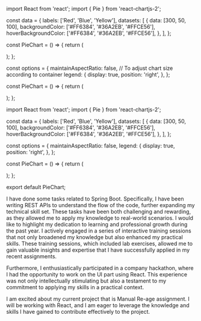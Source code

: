 import React from 'react';
import { Pie } from 'react-chartjs-2';


const data = {
  labels: ['Red', 'Blue', 'Yellow'],
  datasets: [
    {
      data: [300, 50, 100],
      backgroundColor: ['#FF6384', '#36A2EB', '#FFCE56'],
      hoverBackgroundColor: ['#FF6384', '#36A2EB', '#FFCE56'],
    },
  ],
};

const PieChart = () => {
  return (
    <div>
      <Pie data={data} />
    </div>
  );
};

const options = {
  maintainAspectRatio: false, // To adjust chart size according to container
  legend: {
    display: true,
    position: 'right',
  },
};

const PieChart = () => {
  return (
    <div>
      <Pie data={data} options={options} />
    </div>
  );
};

import React from 'react';
import { Pie } from 'react-chartjs-2';

const data = {
  labels: ['Red', 'Blue', 'Yellow'],
  datasets: [
    {
      data: [300, 50, 100],
      backgroundColor: ['#FF6384', '#36A2EB', '#FFCE56'],
      hoverBackgroundColor: ['#FF6384', '#36A2EB', '#FFCE56'],
    },
  ],
};

const options = {
  maintainAspectRatio: false,
  legend: {
    display: true,
    position: 'right',
  },
};

const PieChart = () => {
  return (
    <div>
      <Pie data={data} options={options} />
    </div>
  );
};

export default PieChart;




I have done some tasks related to Spring Boot. Specifically, I have been writing REST APIs to understand the flow of the code, further expanding my technical skill set. These tasks have been both challenging and rewarding, as they allowed me to apply my knowledge to real-world scenarios.
I would like to highlight my dedication to learning and professional growth during the past year. I actively engaged in a series of interactive training sessions that not only broadened my knowledge but also enhanced my practical skills. These training sessions, which included lab exercises, allowed me to gain valuable insights and expertise that I have successfully applied in my recent assignments.

Furthermore, I enthusiastically participated in a company hackathon, where I had the opportunity to work on the UI part using React. This experience was not only intellectually stimulating but also a testament to my commitment to applying my skills in a practical context.

I am excited about my current project that is Manual Re-age assignment. I will be working with React, and I am eager to leverage the knowledge and skills I have gained to contribute effectively to the project.


